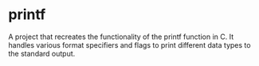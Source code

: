 # printf
A project that recreates the functionality of the printf function in C. It handles various format specifiers and flags to print different data types to the standard output.
